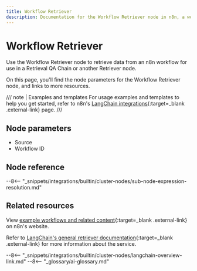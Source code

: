 ```yaml
---
title: Workflow Retriever
description: Documentation for the Workflow Retriever node in n8n, a workflow automation platform. Includes details of operations and configuration, and links to examples and credentials information.
---
```


# Workflow Retriever

Use the Workflow Retriever node to retrieve data from an n8n workflow for use in a Retrieval QA Chain or another Retriever node.

On this page, you'll find the node parameters for the Workflow Retriever node, and links to more resources.

/// note | Examples and templates
For usage examples and templates to help you get started, refer to n8n's [LangChain integrations](https://n8n.io/integrations/workflow-retriever/){:target=_blank .external-link} page.
///	
## Node parameters

* Source
* Workflow ID

## Node reference

--8<-- "_snippets/integrations/builtin/cluster-nodes/sub-node-expression-resolution.md"

## Related resources

View [example workflows and related content](https://n8n.io/integrations/workflow-retriever/){:target=_blank .external-link} on n8n's website.

Refer to [LangChain's general retriever documentation](https://js.langchain.com/docs/modules/data_connection/retrievers/){:target=_blank .external-link} for more information about the service.

--8<-- "_snippets/integrations/builtin/cluster-nodes/langchain-overview-link.md"
--8<-- "_glossary/ai-glossary.md"

